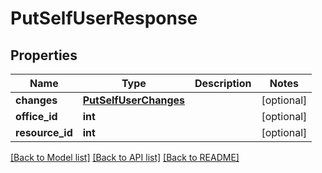 # PutSelfUserResponse

## Properties
Name | Type | Description | Notes
------------ | ------------- | ------------- | -------------
**changes** | [**PutSelfUserChanges**](PutSelfUserChanges.md) |  | [optional] 
**office_id** | **int** |  | [optional] 
**resource_id** | **int** |  | [optional] 

[[Back to Model list]](../README.md#documentation-for-models) [[Back to API list]](../README.md#documentation-for-api-endpoints) [[Back to README]](../README.md)

